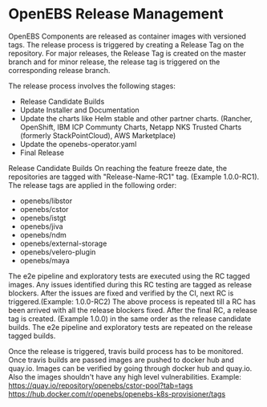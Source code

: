 # OpenEBS Release Management

OpenEBS Components are released as container images with versioned tags. The release process is triggered by creating a Release Tag on the repository. For major releases, the Release Tag is created on the master branch and for minor release, the release tag is triggered on the corresponding release branch.

The release process involves the following stages:
- Release Candidate Builds
- Update Installer and Documentation
- Update the charts like Helm stable and other partner charts. (Rancher, OpenShift, IBM ICP Communty Charts, Netapp NKS Trusted Charts (formerly StackPointCloud), AWS Marketplace)
- Update the openebs-operator.yaml
- Final Release

Release Candidate Builds
On reaching the feature freeze date, the repositories are tagged with "Release-Name-RC1" tag. (Example 1.0.0-RC1).
The release tags are applied in the following order:
- openebs/libstor
- openebs/cstor
- openebs/istgt
- openebs/jiva
- openebs/ndm
- openebs/external-storage
- openebs/velero-plugin
- openebs/maya

The e2e pipeline and exploratory tests are executed using the RC tagged images. Any issues identified during this RC testing are tagged as release blockers.
After the issues are fixed and verified by the CI, next RC is triggered.(Example: 1.0.0-RC2)
The above process is repeated till a RC has been arrived with all the release blockers fixed.
After the final RC, a release tag is created. (Example 1.0.0) in the same order as the release candidate builds. The e2e pipeline and exploratory tests are repeated on the release tagged builds.

Once the release is triggered, travis build process has to be monitored. Once travis builds are passed images are pushed to docker hub and quay.io.
Images can be verified by going through docker hub and quay.io. Also the images shouldn't have any high level vulnerabilities.
Example:
https://quay.io/repository/openebs/cstor-pool?tab=tags
https://hub.docker.com/r/openebs/openebs-k8s-provisioner/tags
